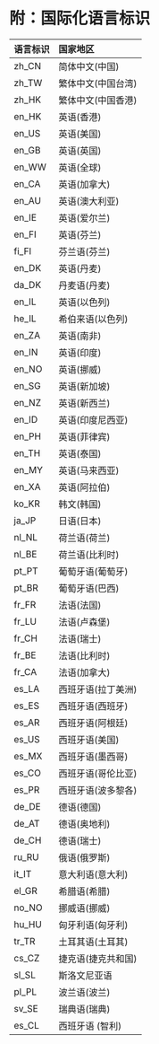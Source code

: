 
# 附：国际化语言标识
| 语言标识  | 国家地区       |
|-------|:-----------|
| zh_CN | 简体中文(中国)   |
| zh_TW | 繁体中文(中国台湾) |
| zh_HK | 繁体中文(中国香港) |
| en_HK | 英语(香港)     |
| en_US | 英语(美国)     |
| en_GB | 英语(英国)     |
| en_WW | 英语(全球)     |
| en_CA | 英语(加拿大)    |
| en_AU | 英语(澳大利亚)   |
| en_IE | 英语(爱尔兰)    |
| en_FI | 英语(芬兰)     |
| fi_FI | 芬兰语(芬兰)    |
| en_DK | 英语(丹麦)     |
| da_DK | 丹麦语(丹麦)    |
| en_IL | 英语(以色列)    |
| he_IL | 希伯来语(以色列)  |
| en_ZA | 英语(南非)     |
| en_IN | 英语(印度)     |
| en_NO | 英语(挪威)     |
| en_SG | 英语(新加坡)    |
| en_NZ | 英语(新西兰)    |
| en_ID | 英语(印度尼西亚)  |
| en_PH | 英语(菲律宾)    |
| en_TH | 英语(泰国)     |
| en_MY | 英语(马来西亚)   |
| en_XA | 英语(阿拉伯)    |
| ko_KR | 韩文(韩国)     |
| ja_JP | 日语(日本)     |  
| nl_NL | 荷兰语(荷兰)    |  
| nl_BE | 荷兰语(比利时)   |  
| pt_PT | 葡萄牙语(葡萄牙)  |  
| pt_BR | 葡萄牙语(巴西)   |  
| fr_FR | 法语(法国)     |  
| fr_LU | 法语(卢森堡)    |  
| fr_CH | 法语(瑞士)     |  
| fr_BE | 法语(比利时)    |  
| fr_CA | 法语(加拿大)    |  
| es_LA | 西班牙语(拉丁美洲) |  
| es_ES | 西班牙语(西班牙)  |  
| es_AR | 西班牙语(阿根廷)  |  
| es_US | 西班牙语(美国)   |  
| es_MX | 西班牙语(墨西哥)  |  
| es_CO | 西班牙语(哥伦比亚) |  
| es_PR | 西班牙语(波多黎各) |  
| de_DE | 德语(德国)     |  
| de_AT | 德语(奥地利)    |  
| de_CH | 德语(瑞士)     |  
| ru_RU | 俄语(俄罗斯)    |  
| it_IT | 意大利语(意大利)  |  
| el_GR | 希腊语(希腊)    |  
| no_NO | 挪威语(挪威)    |  
| hu_HU | 匈牙利语(匈牙利)  |  
| tr_TR | 土耳其语(土耳其)  |  
| cs_CZ | 捷克语(捷克共和国) |  
| sl_SL | 斯洛文尼亚语     |   
| pl_PL | 波兰语(波兰)    |  
| sv_SE | 瑞典语(瑞典)    |  
| es_CL | 西班牙语 (智利)  |  

